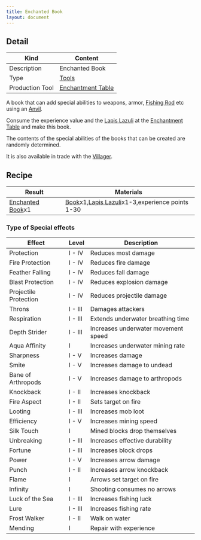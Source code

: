 ```yaml
---
title: Enchanted Book
layout: document
---
```

## Detail

|Kind|Content|
|---|---|
|Description|Enchanted Book|
|Type|[Tools](Tools)|
|Production Tool|[Enchantment Table](Enchantment_Table)|

A book that can add special abilities to weapons, armor, [Fishing Rod](Fishing_Rod) etc using an [Anvil](Anvil).

Consume the experience value and the [Lapis Lazuli](Lapis_Lazuli) at the [Enchantment Table](Enchantment_Table) and make this book.

The contents of the special abilities of the books that can be created are randomly determined.

It is also available in trade with the [Villager](Villager).

## Recipe

|Result|Materials|
|---|---|
|[Enchanted Book](Enchanted_Book)x1|[Book](Book)x1,[Lapis Lazuli](Lapis_Lazuli)x1-3,experience points 1-30|

### Type of Special effects

|Effect|Level|Description|
|---|---|---|
|Protection|I - IV|Reduces most damage|
|Fire Protection|I - IV|Reduces fire damage|
|Feather Falling|I - IV|Reduces fall damage|
|Blast Protection|I - IV|Reduces explosion damage|
|Projectile Protection|I - IV|Reduces projectile damage|
|Throns|I - III|Damages attackers|
|Respiration|I - III|Extends underwater breathing time|
|Depth Strider|I - III|Increases underwater movement speed|
|Aqua Affinity|I|Increases underwater mining rate|
|Sharpness|I - V|Increases damage|
|Smite|I - V|Increases damage to undead|
|Bane of Arthropods|I - V|Increases damage to arthropods|
|Knockback|I - II|Increases knockback|
|Fire Aspect|I - II|Sets target on fire|
|Looting|I - III|Increases mob loot|
|Efficiency|I - V|Increases mining speed|
|Silk Touch|I|Mined blocks drop themselves|
|Unbreaking|I - III|Increases effective durability|
|Fortune|I - III|Increases block drops|
|Power|I - V|Increases arrow damage|
|Punch|I - II|Increases arrow knockback|
|Flame|I|Arrows set target on fire|
|Infinity|I|Shooting consumes no arrows|
|Luck of the Sea|I - III|Increases fishing luck|
|Lure|I - III|Increases fishing rate|
|Frost Walker|I - II|Walk on water|
|Mending|I|Repair with experience|

